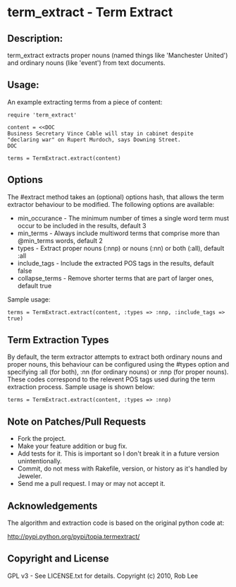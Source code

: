 # term_extract - Term Extract

## Description:

term_extract extracts proper nouns (named things like 'Manchester United') and ordinary nouns (like 'event') from text documents.

## Usage:

An example extracting terms from a piece of content:

    require 'term_extract'

    content = <<DOC
    Business Secretary Vince Cable will stay in cabinet despite
    "declaring war" on Rupert Murdoch, says Downing Street.
    DOC

    terms = TermExtract.extract(content)

## Options

The #extract method takes an (optional) options hash, that allows the term extractor behaviour to be modified.  The following options are available:

* min_occurance - The minimum number of times a single word term must occur to be included in the results, default 3
* min_terms - Always include multiword terms that comprise more than @min_terms words, default 2
* types - Extract proper nouns (:nnp) or nouns (:nn) or both (:all), default :all
* include_tags - Include the extracted POS tags in the results, default false
* collapse_terms - Remove shorter terms that are part of larger ones, default true

Sample usage:

    terms = TermExtract.extract(content, :types => :nnp, :include_tags => true)

## Term Extraction Types

By default, the term extractor attempts to extract both ordinary nouns and proper nouns, this behaviour can be configured using the #types option and specifying :all (for both), :nn (for ordinary nouns) or :nnp (for proper nouns).  These codes correspond to the relevent POS tags used during the term extraction process.  Sample usage is shown below:

    terms = TermExtract.extract(content, :types => :nnp)

## Note on Patches/Pull Requests

* Fork the project.
* Make your feature addition or bug fix.
* Add tests for it. This is important so I don't break it in a future version unintentionally.
* Commit, do not mess with Rakefile, version, or history as it's handled by Jeweler.
* Send me a pull request. I may or may not accept it.

## Acknowledgements

The algorithm and extraction code is based on the original python code at:

http://pypi.python.org/pypi/topia.termextract/

## Copyright and License

GPL v3 - See LICENSE.txt for details.
Copyright (c) 2010, Rob Lee

